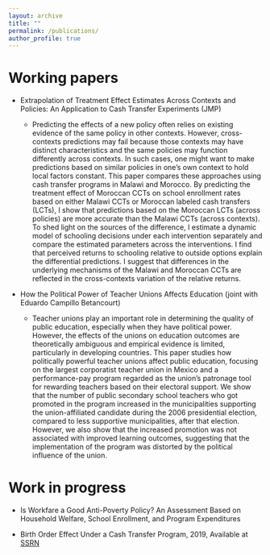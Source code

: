 ```yaml
---
layout: archive
title: ""
permalink: /publications/
author_profile: true
---
```


Working papers
======
* Extrapolation of Treatment Effect Estimates Across Contexts and Policies: An Application to Cash Transfer Experiments (JMP)
  * Predicting the effects of a new policy often relies on existing evidence of the same policy in other contexts. However, cross-contexts predictions may fail because those contexts may have distinct characteristics and the same policies may function differently across contexts. In such cases, one might want to make predictions based on similar policies in one’s own context to hold local factors constant. This paper compares these approaches using cash transfer programs in Malawi and Morocco. By predicting the treatment effect of Moroccan CCTs on school enrollment rates based on either Malawi CCTs or Moroccan labeled cash transfers (LCTs), I show that predictions based on the Moroccan LCTs (across policies) are more accurate than the Malawi CCTs (across contexts). To shed light on the sources of the difference, I estimate a dynamic model of schooling decisions under each intervention separately and compare the estimated parameters across the interventions. I find that perceived returns to schooling relative to outside options explain the differential predictions. I suggest that differences in the underlying mechanisms of the Malawi and Moroccan CCTs are reflected in the cross-contexts variation of the relative returns.

* How the Political Power of Teacher Unions Affects Education (joint with Eduardo Campillo Betancourt)
  * Teacher unions play an important role in determining the quality of public education, especially when they have political power. However, the effects of the unions on education outcomes are theoretically ambiguous and empirical evidence is limited, particularly in developing countries. This paper studies how politically powerful teacher unions affect public education, focusing on the largest corporatist teacher union in Mexico and a performance-pay program regarded as the union’s patronage tool for rewarding teachers based on their electoral support. We show that the number of public secondary school teachers who got promoted in the program increased in the municipalities supporting the union-affiliated candidate during the 2006 presidential election, compared to less supportive municipalities, after that election. However, we also show that the increased promotion was not associated with improved learning outcomes, suggesting that the implementation of the program was distorted by the political influence of the union.


Work in progress
======
* Is Workfare a Good Anti-Poverty Policy? An Assessment Based on Household Welfare, School Enrollment, and
Program Expenditures

* Birth Order Effect Under a Cash Transfer Program, 2019, Available at [SSRN](https://papers.ssrn.com/sol3/papers.cfm?abstract_id=3010113)
